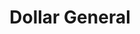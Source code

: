 ---
title: "Dollar General"
url: /san-antonio/dollar-general-moursund-boulevard/
shop: Kramladen
---
